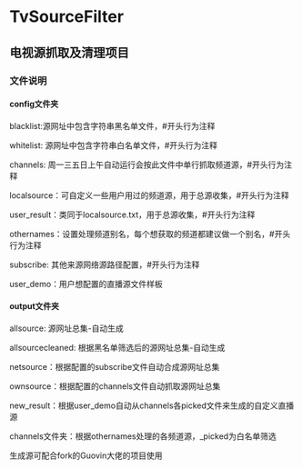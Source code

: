 # TvSourceFilter

## 电视源抓取及清理项目

### 文件说明

#### config文件夹

blacklist:源网址中包含字符串黑名单文件，#开头行为注释

whitelist: 源网址中包含字符串白名单文件，#开头行为注释

channels: 周一三五日上午自动运行会按此文件中单行抓取频道源，#开头行为注释

localsource：可自定义一些用户用过的频道源，用于总源收集，#开头行为注释

user_result：类同于localsource.txt，用于总源收集，#开头行为注释

othernames：设置处理频道别名，每个想获取的频道都建议做一个别名，#开头行为注释

subscribe: 其他来源网络源路径配置，#开头行为注释

user_demo：用户想配置的直播源文件样板

#### output文件夹

allsource: 源网址总集-自动生成

allsourcecleaned: 根据黑名单筛选后的源网址总集-自动生成

netsource：根据配置的subscribe文件自动合成源网址总集

ownsource：根据配置的channels文件自动抓取源网址总集

new_result：根据user_demo自动从channels各picked文件来生成的自定义直播源

channels文件夹：根据othernames处理的各频道源，_picked为白名单筛选

生成源可配合fork的Guovin大佬的项目使用
